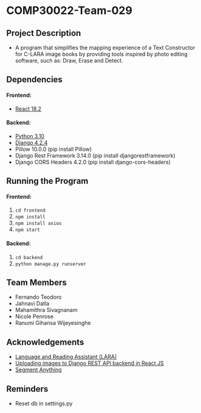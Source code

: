 # COMP30022-Team-029

## Project Description
- A program that simplifies the mapping experience of a Text Constructor for C-LARA image books by providing tools 
inspired by photo editing software, such as: Draw, Erase and Detect.

## Dependencies

#### Frontend:
- [React 18.2](https://react.dev/learn/installation)
  
#### Backend: 
- [Python 3.10](https://www.python.org/downloads/)
- [Django 4.2.4](https://www.djangoproject.com/download/)
- Pillow 10.0.0 (pip install Pillow)
- Django Rest Framework 3.14.0 (pip install djangorestframework)
- Django CORS Headers 4.2.0 (pip install django-cors-headers)

## Running the Program

#### Frontend:
1. `cd frontend`
2. `npm install`
3. `npm install axios`
4. `npm start`

#### Backend: 
1. `cd backend`
2. `python manage.py runserver`

## Team Members
- Fernando Teodoro
- Jahnavi Datla
- Mahamithra Sivagnanam
- Nicole Penrose
- Ranumi Gihansa Wijeyesinghe

## Acknowledgements
- [Language and Reading Assistant (LARA)](https://www.unige.ch/callector/lara)
- [Uploading images to Django REST API backend in React JS](https://medium.com/@cole_ruche/uploading-images-to-rest-api-backend-in-react-js-b931376b5833)
- [Segment Anything](https://github.com/facebookresearch/segment-anything)

## Reminders
- Reset db in settings.py
